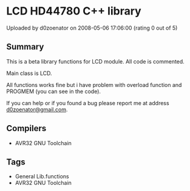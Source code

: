 # LCD HD44780 C++ library

Uploaded by d0zoenator on 2008-05-06 17:06:00 (rating 0 out of 5)

## Summary

This is a beta library functions for LCD module. All code is commented.  

Main class is LCD.  

All functions works fine but i have problem with overload function and PROGMEM (you can see in the code).


If you can help or if you found a bug please report me at address [d0zoenator@gmail.com](mailto:d0zoenator@gmail.com).

## Compilers

- AVR32 GNU Toolchain

## Tags

- General Lib.functions
- AVR32 GNU Toolchain
